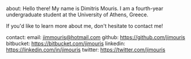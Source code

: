 about:
Hello there! My name is Dimitris Mouris. I am a fourth-year undergraduate student at the University of Athens, Greece.

If you'd like to learn more about me, don't hesitate to contact me!

contact:
email: jimmouris@hotmail.com
github: https://github.com/jimouris
bitbucket: https://bitbucket.com/jimouris
linkedin: https://linkedin.com/in/jimouris
twitter: https://twitter.com/jimouris

